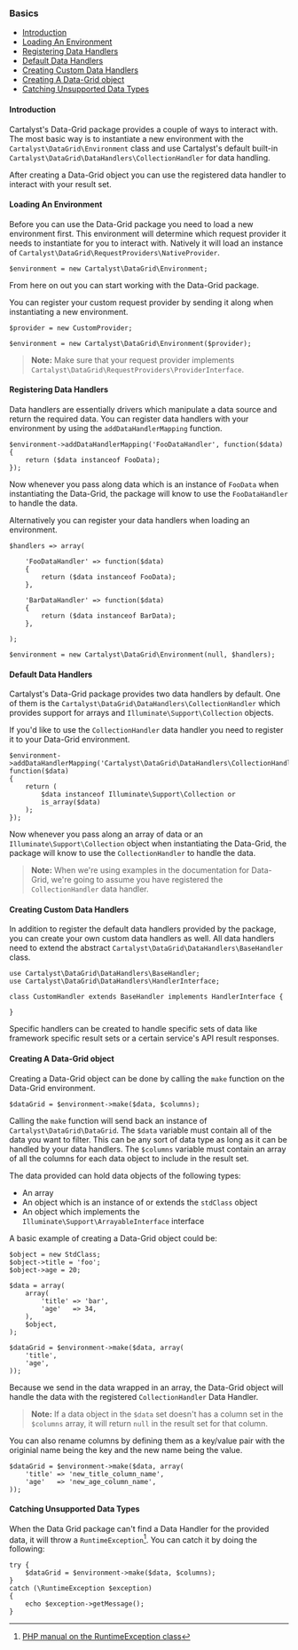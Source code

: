 ### Basics

- [Introduction](#introduction)
- [Loading An Environment](#loading-an-environment)
- [Registering Data Handlers](#registering-data-handlers)
- [Default Data Handlers](#default-data-handlers)
- [Creating Custom Data Handlers](#creating-custom-data-handlers)
- [Creating A Data-Grid object](#creating-a-data-grid-object)
- [Catching Unsupported Data Types]()

<a name="introduction"></a>
#### Introduction

Cartalyst's Data-Grid package provides a couple of ways to interact with. The most basic way is to instantiate a new environment with the `Cartalyst\DataGrid\Environment` class and use Cartalyst's default built-in `Cartalyst\DataGrid\DataHandlers\CollectionHandler` for data handling.

After creating a Data-Grid object you can use the registered data handler to interact with your result set.

<a name="loading-an-environment"></a>
#### Loading An Environment

Before you can use the Data-Grid package you need to load a new environment first. This environment will determine which request provider it needs to instantiate for you to interact with. Natively it will load an instance of `Cartalyst\DataGrid\RequestProviders\NativeProvider`.

	$environment = new Cartalyst\DataGrid\Environment;

From here on out you can start working with the Data-Grid package.

You can register your custom request provider by sending it along when instantiating a new environment.

	$provider = new CustomProvider;

	$environment = new Cartalyst\DataGrid\Environment($provider);

> **Note:** Make sure that your request provider implements `Cartalyst\DataGrid\RequestProviders\ProviderInterface`.

<a name="registering-data-handlers"></a>
#### Registering Data Handlers

Data handlers are essentially drivers which manipulate a data source and return the required data. You can register data handlers with your environment by using the `addDataHandlerMapping` function.

	$environment->addDataHandlerMapping('FooDataHandler', function($data)
	{
		return ($data instanceof FooData);
	});

Now whenever you pass along data which is an instance of `FooData` when instantiating the Data-Grid, the package will know to use the `FooDataHandler` to handle the data.

Alternatively you can register your data handlers when loading an environment.

	$handlers => array(

		'FooDataHandler' => function($data)
		{
			return ($data instanceof FooData);
		},

		'BarDataHandler' => function($data)
		{
			return ($data instanceof BarData);
		},

	);

	$environment = new Cartalyst\DataGrid\Environment(null, $handlers);

<a name="default-data-handlers"></a>
#### Default Data Handlers

 Cartalyst's Data-Grid package provides two data handlers by default. One of them is the `Cartalyst\DataGrid\DataHandlers\CollectionHandler` which provides support for arrays and `Illuminate\Support\Collection` objects.

If you'd like to use the `CollectionHandler` data handler you need to register it to your Data-Grid environment.

	$environment->addDataHandlerMapping('Cartalyst\DataGrid\DataHandlers\CollectionHandler', function($data)
	{
		return (
			$data instanceof Illuminate\Support\Collection or
			is_array($data)
		);
	});

Now whenever you pass along an array of data or an `Illuminate\Support\Collection` object when instantiating the Data-Grid, the package will know to use the `CollectionHandler` to handle the data.

> **Note:** When we're using examples in the documentation for Data-Grid, we're going to assume you have registered the `CollectionHandler` data handler.

<a name="creating-custom-data-handlers"></a>
#### Creating Custom Data Handlers

In addition to register the default data handlers provided by the package, you can create your own custom data handlers as well. All data handlers need to extend the abstract `Cartalyst\DataGrid\DataHandlers\BaseHandler` class.

	use Cartalyst\DataGrid\DataHandlers\BaseHandler;
	use Cartalyst\DataGrid\DataHandlers\HandlerInterface;

	class CustomHandler extends BaseHandler implements HandlerInterface {

	}

Specific handlers can be created to handle specific sets of data like framework specific result sets or a certain service's API result responses.

<a name="creating-a-data-grid-object"></a>
#### Creating A Data-Grid object

Creating a Data-Grid object can be done by calling the `make` function on the Data-Grid environment.

	$dataGrid = $environment->make($data, $columns);

Calling the `make` function will send back an instance of `Cartalyst\DataGrid\DataGrid`. The `$data` variable must contain all of the data you want to filter. This can be any sort of data type as long as it can be handled by your data handlers. The `$columns` variable must contain an array of all the columns for each data object to include in the result set.

The data provided can hold data objects of the following types:

- An array
- An object which is an instance of or extends the `stdClass` object
- An object which implements the `Illuminate\Support\ArrayableInterface` interface

A basic example of creating a Data-Grid object could be:

	$object = new StdClass;
	$object->title = 'foo';
	$object->age = 20;

	$data = array(
		array(
			'title' => 'bar',
			'age'   => 34,
		),
		$object,
	);

	$dataGrid = $environment->make($data, array(
		'title',
		'age',
	));

Because we send in the data wrapped in an array, the Data-Grid object will handle the data with the registered `CollectionHandler` Data Handler.

> **Note:** If a data object in the `$data` set doesn't has a column set in the `$columns` array, it will return `null` in the result set for that column.

You can also rename columns by defining them as a key/value pair with the originial name being the key and the new name being the value.

	$dataGrid = $environment->make($data, array(
		'title' => 'new_title_column_name',
		'age'   => 'new_age_column_name',
	));

<a name="creating-a-data-grid-instance"></a>
#### Catching Unsupported Data Types

When the Data Grid package can't find a Data Handler for the provided data, it will throw a `RuntimeException`[^1]. You can catch it by doing the following:

	try {
		$dataGrid = $environment->make($data, $columns);
	}
	catch (\RuntimeException $exception)
	{
		echo $exception->getMessage();
	}

[^1]: [PHP manual on the RuntimeException class](http://php.net/manual/en/class.runtimeexception.php)